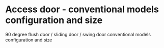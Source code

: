 # Access door - conventional models configuration and size


90 degree flush door / sliding door / swing door conventional models configuration and size

<!--more-->


